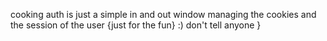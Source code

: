 cooking auth is just a simple in and out window 
managing the cookies and the session of the user 
{just for the fun} :) don't tell anyone }
